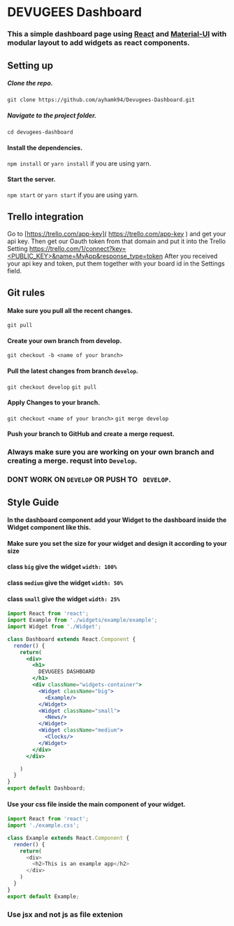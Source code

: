 # DEVUGEES  Dashboard
### This a simple dashboard page using [React](https://reactjs.org/) and [Material-UI](http://www.material-ui.com/#/) with modular layout to add widgets as react components.


## Setting up
##### Clone the repo.
`git clone https://github.com/ayhamk94/Devugees-Dashboard.git`
##### Navigate to the project folder.
`cd devugees-dashboard`
#### Install the dependencies.
`npm install`
or
`yarn install` if you are using yarn.



#### Start the server.
`npm start`
or
`yarn start` if you are using yarn.

## Trello integration
Go to [https://trello.com/app-key]( https://trello.com/app-key ) and get your api key.
Then get our Oauth token from that domain and put it into the Trello Setting [https://trello.com/1/connect?key=<PUBLIC_KEY>&name=MyApp&response_type=token](https://trello.com/1/connect?key=<PUBLIC_KEY>&name=MyApp&response_type=token)
After you received your api key and token, put them together with your board id in the Settings field.
## Git rules
#### Make sure you pull all the recent changes.
`git pull`
#### Create your own branch from develop.
`git checkout -b <name of your branch>`

#### Pull the latest changes from branch `develop`.
`git checkout develop`
`git pull`
#### Apply Changes to your branch.
`git checkout <name of your branch>`
`git merge develop`
#### Push your branch to GitHub and create a merge request.

### Always make sure you are working on your own branch and creating a merge. requst into `Develop`.
### DONT WORK ON `DEVELOP` OR PUSH TO ` DEVELOP`.



## Style Guide
#### In the dashboard component add your Widget to the dashboard inside the Widget component like this.
#### Make sure you set the size for your widget and design it according to your size
#### class `big` give the widget `width: 100%`
#### class `medium` give the widget `width: 50%`
#### class `small` give the widget `width: 25%`


``` jsx
import React from 'react';
import Example from './widgets/example/example';
import Widget from './Widget';

class Dashboard extends React.Component {
  render() {
    return(
      <div>
        <h1>
          DEVUGEES DASHBOARD
        </h1>
        <div className="widgets-container">
          <Widget className="big">
            <Example/>
          </Widget>
          <Widget className="small">
            <News/>
          </Widget>
          <Widget className="medium">
            <Clocks/>
          </Widget>
        </div>
      </div>

    )
  }
}
export default Dashboard;

```
#### Use your css file inside the main component of your widget.
```javascript
import React from 'react';
import './example.css';

class Example extends React.Component {
  render() {
    return(
      <div>
        <h2>This is an example app</h2>
      </div>
    )
  }
}
export default Example;

```
### Use jsx  and not js as file extenion
